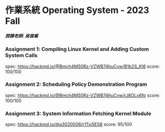 
# 作業系統 Operating System - 2023 Fall
##### 授課老師:  吳俊峯 

### Assignment 1: Compiling Linux Kernel and Adding Custom System Calls
spec: <https://hackmd.io/@Bmch4MS0Rz-VZWB74huCvw/B1b2S_Kl6>
score: 100/100

### Assignment 2: Scheduling Policy Demonstration Program
spec: <https://hackmd.io/@Bmch4MS0Rz-VZWB74huCvw/rJ8OLx6fp>
score: 100/100

### Assignment 3: System Information Fetching Kernel Module
spec: <https://hackmd.io/@a3020008/r1Txj5ES6>
score: 95/100
